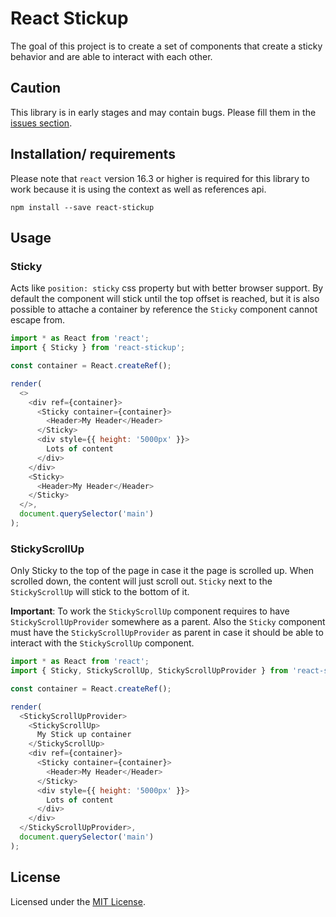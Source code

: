 # React Stickup

The goal of this project is to create a set of components that create a sticky behavior and are able to interact with each other.

## Caution

This library is in early stages and may contain bugs. Please fill them in the [issues section](https://github.com/garthenweb/react-stickup/issues).

## Installation/ requirements

Please note that `react` version 16.3 or higher is required for this library to work because it is using the context as well as references api.

```
npm install --save react-stickup
```

## Usage

### Sticky

Acts like `position: sticky` css property but with better browser support.
By default the component will stick until the top offset is reached, but it is also possible to attache a container by reference the `Sticky` component cannot escape from.

``` javascript
import * as React from 'react';
import { Sticky } from 'react-stickup';

const container = React.createRef();

render(
  <>
    <div ref={container}>
      <Sticky container={container}>
        <Header>My Header</Header>
      </Sticky>
      <div style={{ height: '5000px' }}>
        Lots of content
      </div>
    </div>
    <Sticky>
      <Header>My Header</Header>
    </Sticky>
  </>,
  document.querySelector('main')
);
```

### StickyScrollUp

Only Sticky to the top of the page in case it the page is scrolled up. When scrolled down, the content will just scroll out. `Sticky` next to the `StickyScrollUp` will stick to the bottom of it.

**Important**: To work the `StickyScrollUp` component requires to have `StickyScrollUpProvider` somewhere as a parent. Also the `Sticky` component must have the `StickyScrollUpProvider` as parent in case it should be able to interact with the `StickyScrollUp` component.

``` javascript
import * as React from 'react';
import { Sticky, StickyScrollUp, StickyScrollUpProvider } from 'react-stickup';

const container = React.createRef();

render(
  <StickyScrollUpProvider>
    <StickyScrollUp>
      My Stick up container
    </StickyScrollUp>
    <div ref={container}>
      <Sticky container={container}>
        <Header>My Header</Header>
      </Sticky>
      <div style={{ height: '5000px' }}>
        Lots of content
      </div>
    </div>
  </StickyScrollUpProvider>,
  document.querySelector('main')
);
```

## License

Licensed under the [MIT License](https://opensource.org/licenses/mit-license.php).
